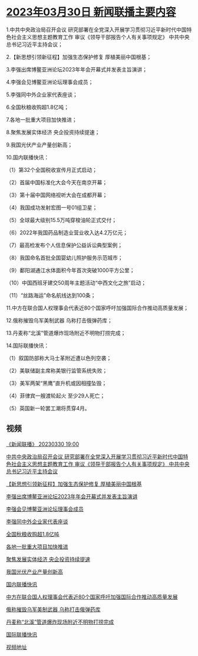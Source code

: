 # [2023年03月30日 新闻联播主要内容](https://tv.cctv.com/lm/xwlb/day/20230330.shtml)

1.中共中央政治局召开会议 研究部署在全党深入开展学习贯彻习近平新时代中国特色社会主义思想主题教育工作 审议《领导干部报告个人有关事项规定》 中共中央总书记习近平主持会议；

2.【新思想引领新征程】加强生态保护修复 厚植美丽中国根基；

3.李强出席博鳌亚洲论坛2023年年会开幕式并发表主旨演讲；

4.李强会见博鳌亚洲论坛理事会成员；

5.李强同中外企业家代表座谈；

6.全国秋粮收购超1.8亿吨；

7.各地一批重大项目加快推进；

8.聚焦发展实体经济 央企投资持续提速；

9.我国光伏产业产量创新高；

10.国内联播快讯：

（1）第32个全国税收宣传月正式启动；

（2）首届中国标准化大会今天在南京开幕；

（3）第十届中国网络视听大会在成都开幕；

（4）我国成功发射宏图一号01组卫星；

（5）全球最大级别15.5万吨穿梭油轮正式交付；

（6）2022年我国药品制造业营业收入达4.2万亿元；

（7）最高检发布个人信息保护公益诉讼典型案例；

（8）我国命名首批全国婴幼儿照护服务示范城市；

（9）鄱阳湖通江水体面积今年首次突破1000平方公里；

（10）中国西班牙建交50周年主题活动“中西文化之旅”启动；

（11）“丝路海运”命名航线达到100条；

11.中方在联合国人权理事会代表近80个国家呼吁加强国际合作推动高质量发展；

12.俄称摧毁乌军美制武器 乌称打击俄弹药库；

13.丹麦称“北溪”管道爆炸现场附近不明物打捞完成；

14.国际联播快讯：

（1）叙国防部称大马士革附近遭以色列空袭；

（2）美联储副主席称美银行监管系统失败；

（3）美军两架“黑鹰”直升机或因相撞坠毁；

（4）菲律宾一艘渡轮起火 至少29人死亡；

（5）英国新一轮罢工潮将贯穿4月。

## 视频

[《新闻联播》 20230330 19:00](https://tv.cctv.com/2023/03/30/VIDEePezJ3Ad6466s6EMNWmD230330.shtml)

[中共中央政治局召开会议 研究部署在全党深入开展学习贯彻习近平新时代中国特色社会主义思想主题教育工作 审议《领导干部报告个人有关事项规定》 中共中央总书记习近平主持会议](https://tv.cctv.com/2023/03/30/VIDEhsh4fUgz05VtOU1xwrls230330.shtml)

[【新思想引领新征程】加强生态保护修复 厚植美丽中国根基](https://tv.cctv.com/2023/03/30/VIDEMQ4pZuj7ZZCcJ2HOgZyn230330.shtml)

[李强出席博鳌亚洲论坛2023年年会开幕式并发表主旨演讲](https://tv.cctv.com/2023/03/30/VIDEjrxVVAc3s46aFXGM7lPw230330.shtml)

[李强会见博鳌亚洲论坛理事会成员](https://tv.cctv.com/2023/03/30/VIDEEElbqGgcL4BkTlgUH9YW230330.shtml)

[李强同中外企业家代表座谈](https://tv.cctv.com/2023/03/30/VIDEPL535CfTi5HWbnFsbeqh230330.shtml)

[全国秋粮收购超1.8亿吨](https://tv.cctv.com/2023/03/30/VIDEYMoqEG4FAev1qKDQpjAJ230330.shtml)

[各地一批重大项目加快推进](https://tv.cctv.com/2023/03/30/VIDECfzk5i2lD3TrkrnJm8gc230330.shtml)

[聚焦发展实体经济 央企投资持续提速](https://tv.cctv.com/2023/03/30/VIDEg12sqQLCSgh9RPw78eIE230330.shtml)

[我国光伏产业产量创新高](https://tv.cctv.com/2023/03/30/VIDEhdeXqAV43ezaeG0ROYTc230330.shtml)

[国内联播快讯](https://tv.cctv.com/2023/03/30/VIDEsZXMZfecNV1hQJ41zmb0230330.shtml)

[中方在联合国人权理事会代表近80个国家呼吁加强国际合作推动高质量发展](https://tv.cctv.com/2023/03/30/VIDEZ2WjU6PRiEZ6eneMweBg230330.shtml)

[俄称摧毁乌军美制武器 乌称打击俄弹药库](https://tv.cctv.com/2023/03/30/VIDEvTsMUcuRparJ8K2DliY7230330.shtml)

[丹麦称“北溪”管道爆炸现场附近不明物打捞完成](https://tv.cctv.com/2023/03/30/VIDEAPM1qNKCrZ9XCvvbaSIQ230330.shtml)

[国际联播快讯](https://tv.cctv.com/2023/03/30/VIDEZUjtR8bYmYcmdTHu8U1X230330.shtml)

[视频地址](https://tv.cctv.com/lm/xwlb/day/20230330.shtml) 

